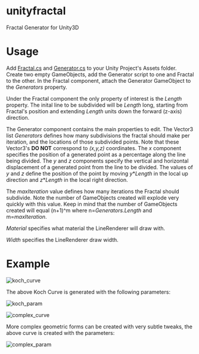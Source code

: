 # unityfractal
Fractal Generator for Unity3D

# Usage
Add [Fractal.cs] and [Generator.cs] to your Unity Project's Assets folder. Create two empty GameObjects, add the Generator script to one and Fractal to the other. In the Fractal component, attach the Generator GameObject to the _Generators_ property.

Under the Fractal component the only property of interest is the _Length_ property. The inital line to be subdivided will be _Length_ long, starting from Fractal's position and extending _Length_ units down the forward (z-axis) direction.

The Generator component contains the main properties to edit. The Vector3 list _Generators_ defines how many subdivisions the fractal should make per iteration, and the locations of those subdivided points. Note that these Vector3's __DO NOT__ correspond to _(x,y,z)_ coordinates. The _x_ component specifies the position of a generated point as a percentage along the line being divided. The _y_ and _z_ components specify the vertical and horizontal displacement of a generated point from the line to be divided. The values of _y_ and _z_ define the position of the point by moving _y_\*_Length_ in the local up direction and _z_\*_Length_ in the local right direction.

The _maxIteration_ value defines how many iterations the Fractal should subdivide. Note the number of GameObjects created will explode very quickly with this value. Keep in mind that the number of GameObjects created will equal (n+1)^m where n=_Generators.Length_ and m=_maxIteration_.

_Material_ specifies what material the LineRenderer will draw with.

_Width_ specifies the LineRenderer draw width.

# Example

![koch_curve]

The above Koch Curve is generated with the following parameters:

![koch_param]

![complex_curve]

More complex geometric forms can be created with very subtle tweaks, the above curve is created with the parameters:

![complex_param]

[Fractal.cs]: https://github.com/tylerpayne/unityfractal/blob/master/Fractal.cs
[Generator.cs]: https://github.com/tylerpayne/unityfractal/blob/master/Generator.cs
[koch_curve]: https://github.com/tylerpayne/unityfractal/blob/master/koch.PNG "Koch Curve"
[koch_param]: https://github.com/tylerpayne/unityfractal/blob/master/koch_parameters.PNG "Koch Param"
[complex_curve]: https://github.com/tylerpayne/unityfractal/blob/master/complex.PNG "Complex Curve"
[complex_param]: https://github.com/tylerpayne/unityfractal/blob/master/complex_parameters.PNG "Complex Param"

